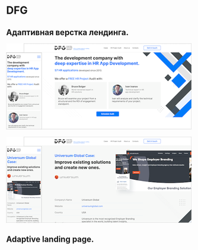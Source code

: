 # DFG
## Адаптивная верстка лендинга.
<div>
<img src="./files/DFG_main_500.png">&thinsp;&thinsp;
<img src="./files/DFG_universum_500.png">
</div>

## Adaptive landing page.

